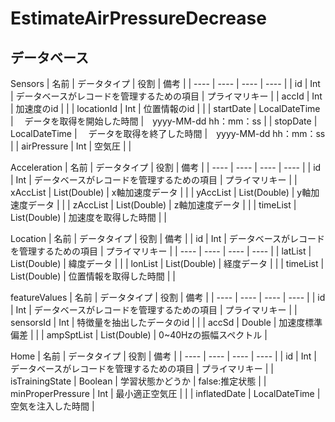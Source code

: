 # EstimateAirPressureDecrease

## データベース

Sensors
| 名前 | データタイプ | 役割 | 備考 |
| ---- | ---- | ---- | ---- |
| id | Int | データベースがレコードを管理するための項目 | プライマリキー |
| accId | Int | 加速度のid |  |
| locationId | Int | 位置情報のid |  |
| startDate | LocalDateTime |　 データを取得を開始した時間 |　yyyy-MM-dd hh：mm：ss |
| stopDate |  LocalDateTime |　 データを取得を終了した時間 |　yyyy-MM-dd hh：mm：ss |
| airPressure | Int | 空気圧 | |

Acceleration
| 名前 | データタイプ | 役割 | 備考 |
| ---- | ---- | ---- | ---- |
| id | Int | データベースがレコードを管理するための項目 | プライマリキー |
| xAccList | List(Double) | x軸加速度データ | |
| yAccList | List(Double) | y軸加速度データ | |
| zAccList | List(Double) | z軸加速度データ | |
| timeList | List(Double) | 加速度を取得した時間 | |

Location
| 名前 | データタイプ | 役割 | 備考 |
| id | Int | データベースがレコードを管理するための項目 | プライマリキー |
| ---- | ---- | ---- | ---- |
| latList | List(Double) | 緯度データ | |
| lonList | List(Double) | 経度データ | |
| timeList | List(Double) | 位置情報を取得した時間 | |

featureValues
| 名前 | データタイプ | 役割 | 備考 |
| ---- | ---- | ---- | ---- |
| id | Int | データベースがレコードを管理するための項目 | プライマリキー |
| sensorsId | Int | 特徴量を抽出したデータのid |  |
| accSd | Double | 加速度標準偏差 |  |
| ampSptList | List(Double) | 0~40Hzの振幅スペクトル |

Home
| 名前 | データタイプ | 役割 | 備考 |
| ---- | ---- | ---- | ---- |
| id | Int | データベースがレコードを管理するための項目 | プライマリキー |
| isTrainingState | Boolean | 学習状態かどうか | false:推定状態 |
| minProperPressure | Int | 最小適正空気圧 |  |
| inflatedDate | LocalDateTime | 空気を注入した時間 |

　
